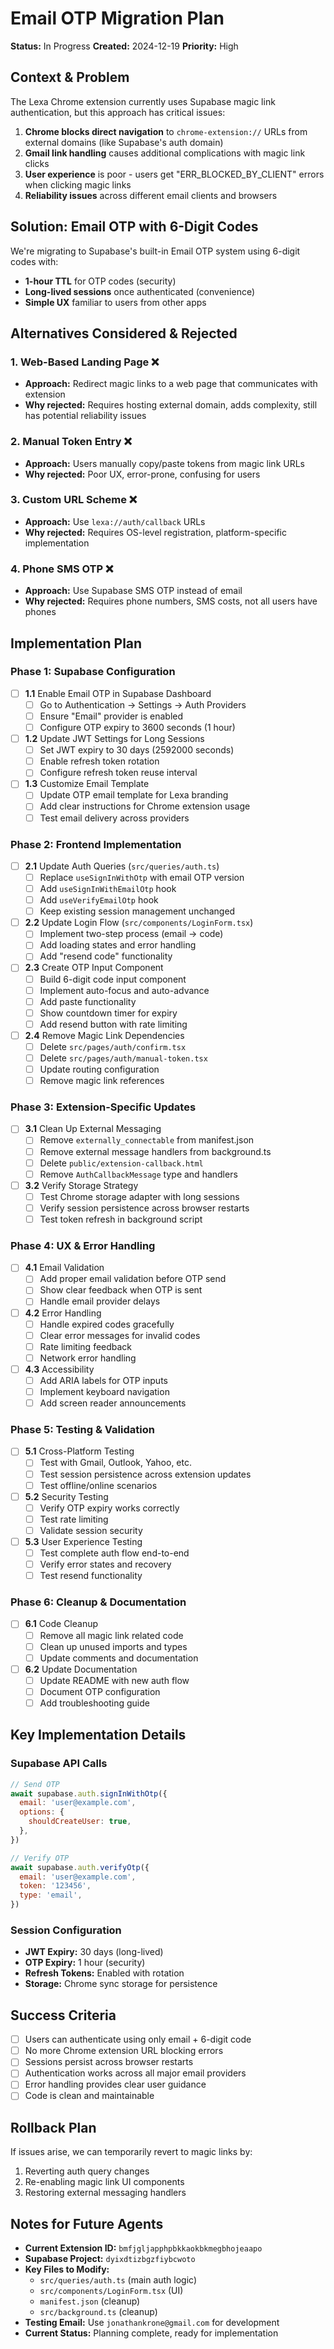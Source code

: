 # Email OTP Migration Plan

**Status:** In Progress
**Created:** 2024-12-19
**Priority:** High

## Context & Problem

The Lexa Chrome extension currently uses Supabase magic link authentication, but this approach has critical issues:

1. **Chrome blocks direct navigation** to `chrome-extension://` URLs from external domains (like Supabase's auth domain)
2. **Gmail link handling** causes additional complications with magic link clicks
3. **User experience** is poor - users get "ERR_BLOCKED_BY_CLIENT" errors when clicking magic links
4. **Reliability issues** across different email clients and browsers

## Solution: Email OTP with 6-Digit Codes

We're migrating to Supabase's built-in Email OTP system using 6-digit codes with:

- **1-hour TTL** for OTP codes (security)
- **Long-lived sessions** once authenticated (convenience)
- **Simple UX** familiar to users from other apps

## Alternatives Considered & Rejected

### 1. Web-Based Landing Page ❌

- **Approach:** Redirect magic links to a web page that communicates with extension
- **Why rejected:** Requires hosting external domain, adds complexity, still has potential reliability issues

### 2. Manual Token Entry ❌

- **Approach:** Users manually copy/paste tokens from magic link URLs
- **Why rejected:** Poor UX, error-prone, confusing for users

### 3. Custom URL Scheme ❌

- **Approach:** Use `lexa://auth/callback` URLs
- **Why rejected:** Requires OS-level registration, platform-specific implementation

### 4. Phone SMS OTP ❌

- **Approach:** Use Supabase SMS OTP instead of email
- **Why rejected:** Requires phone numbers, SMS costs, not all users have phones

## Implementation Plan

### Phase 1: Supabase Configuration

- [ ] **1.1** Enable Email OTP in Supabase Dashboard
  - [ ] Go to Authentication → Settings → Auth Providers
  - [ ] Ensure "Email" provider is enabled
  - [ ] Configure OTP expiry to 3600 seconds (1 hour)
- [ ] **1.2** Update JWT Settings for Long Sessions
  - [ ] Set JWT expiry to 30 days (2592000 seconds)
  - [ ] Enable refresh token rotation
  - [ ] Configure refresh token reuse interval
- [ ] **1.3** Customize Email Template
  - [ ] Update OTP email template for Lexa branding
  - [ ] Add clear instructions for Chrome extension usage
  - [ ] Test email delivery across providers

### Phase 2: Frontend Implementation

- [ ] **2.1** Update Auth Queries (`src/queries/auth.ts`)
  - [ ] Replace `useSignInWithOtp` with email OTP version
  - [ ] Add `useSignInWithEmailOtp` hook
  - [ ] Add `useVerifyEmailOtp` hook
  - [ ] Keep existing session management unchanged
- [ ] **2.2** Update Login Flow (`src/components/LoginForm.tsx`)
  - [ ] Implement two-step process (email → code)
  - [ ] Add loading states and error handling
  - [ ] Add "resend code" functionality
- [ ] **2.3** Create OTP Input Component
  - [ ] Build 6-digit code input component
  - [ ] Implement auto-focus and auto-advance
  - [ ] Add paste functionality
  - [ ] Show countdown timer for expiry
  - [ ] Add resend button with rate limiting
- [ ] **2.4** Remove Magic Link Dependencies
  - [ ] Delete `src/pages/auth/confirm.tsx`
  - [ ] Delete `src/pages/auth/manual-token.tsx`
  - [ ] Update routing configuration
  - [ ] Remove magic link references

### Phase 3: Extension-Specific Updates

- [ ] **3.1** Clean Up External Messaging
  - [ ] Remove `externally_connectable` from manifest.json
  - [ ] Remove external message handlers from background.ts
  - [ ] Delete `public/extension-callback.html`
  - [ ] Remove `AuthCallbackMessage` type and handlers
- [ ] **3.2** Verify Storage Strategy
  - [ ] Test Chrome storage adapter with long sessions
  - [ ] Verify session persistence across browser restarts
  - [ ] Test token refresh in background script

### Phase 4: UX & Error Handling

- [ ] **4.1** Email Validation
  - [ ] Add proper email validation before OTP send
  - [ ] Show clear feedback when OTP is sent
  - [ ] Handle email provider delays
- [ ] **4.2** Error Handling
  - [ ] Handle expired codes gracefully
  - [ ] Clear error messages for invalid codes
  - [ ] Rate limiting feedback
  - [ ] Network error handling
- [ ] **4.3** Accessibility
  - [ ] Add ARIA labels for OTP inputs
  - [ ] Implement keyboard navigation
  - [ ] Add screen reader announcements

### Phase 5: Testing & Validation

- [ ] **5.1** Cross-Platform Testing
  - [ ] Test with Gmail, Outlook, Yahoo, etc.
  - [ ] Test session persistence across extension updates
  - [ ] Test offline/online scenarios
- [ ] **5.2** Security Testing
  - [ ] Verify OTP expiry works correctly
  - [ ] Test rate limiting
  - [ ] Validate session security
- [ ] **5.3** User Experience Testing
  - [ ] Test complete auth flow end-to-end
  - [ ] Verify error states and recovery
  - [ ] Test resend functionality

### Phase 6: Cleanup & Documentation

- [ ] **6.1** Code Cleanup
  - [ ] Remove all magic link related code
  - [ ] Clean up unused imports and types
  - [ ] Update comments and documentation
- [ ] **6.2** Update Documentation
  - [ ] Update README with new auth flow
  - [ ] Document OTP configuration
  - [ ] Add troubleshooting guide

## Key Implementation Details

### Supabase API Calls

```javascript
// Send OTP
await supabase.auth.signInWithOtp({
  email: 'user@example.com',
  options: {
    shouldCreateUser: true,
  },
})

// Verify OTP
await supabase.auth.verifyOtp({
  email: 'user@example.com',
  token: '123456',
  type: 'email',
})
```

### Session Configuration

- **JWT Expiry:** 30 days (long-lived)
- **OTP Expiry:** 1 hour (security)
- **Refresh Tokens:** Enabled with rotation
- **Storage:** Chrome sync storage for persistence

## Success Criteria

- [ ] Users can authenticate using only email + 6-digit code
- [ ] No more Chrome extension URL blocking errors
- [ ] Sessions persist across browser restarts
- [ ] Authentication works across all major email providers
- [ ] Error handling provides clear user guidance
- [ ] Code is clean and maintainable

## Rollback Plan

If issues arise, we can temporarily revert to magic links by:

1. Reverting auth query changes
2. Re-enabling magic link UI components
3. Restoring external messaging handlers

## Notes for Future Agents

- **Current Extension ID:** `bmfjgljapphpbkkaokbkmegbhojeaapo`
- **Supabase Project:** `dyixdtizbgzfiybcwoto`
- **Key Files to Modify:**
  - `src/queries/auth.ts` (main auth logic)
  - `src/components/LoginForm.tsx` (UI)
  - `manifest.json` (cleanup)
  - `src/background.ts` (cleanup)
- **Testing Email:** Use `jonathankrone@gmail.com` for development
- **Current Status:** Planning complete, ready for implementation
